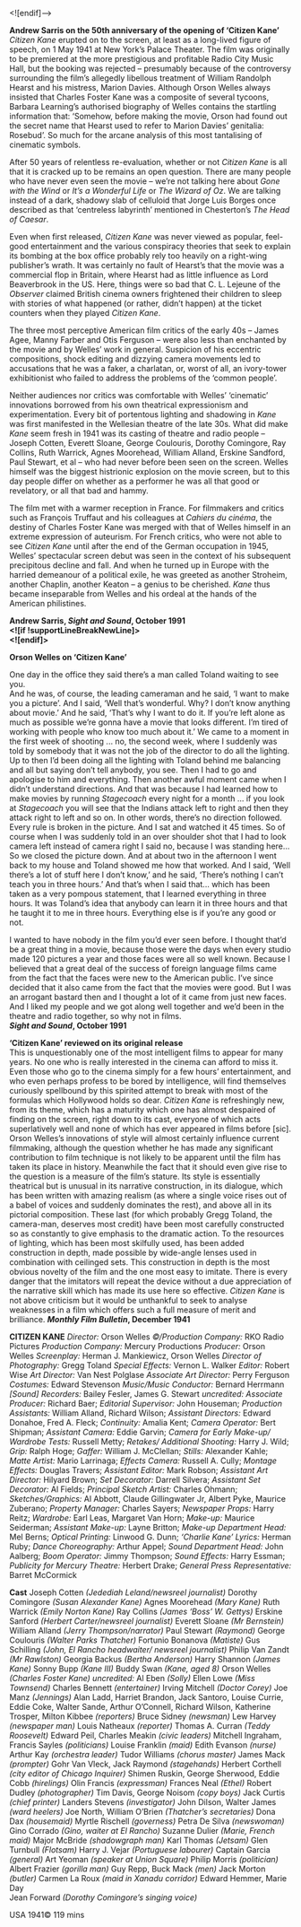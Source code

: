 <![endif]-->

**Andrew Sarris on the 50th anniversary of the opening of ‘Citizen Kane’**
_Citizen Kane_ erupted on to the screen, at least as a long-lived figure of speech, on 1 May 1941 at New York’s Palace Theater. The film was originally to be premiered at the more prestigious and profitable Radio City Music Hall, but the booking was rejected – presumably because of the controversy surrounding the film’s allegedly libellous treatment of William Randolph Hearst and his mistress, Marion Davies. Although Orson Welles always insisted that Charles Foster Kane was a composite of several tycoons, Barbara Learning’s authorised biography of Welles contains the startling information that: ‘Somehow, before making the movie, Orson had found out the secret name that Hearst used to refer to Marion Davies’ genitalia: Rosebud’. So much for the arcane analysis of this most tantalising of cinematic symbols.

After 50 years of relentless re-evaluation, whether or not _Citizen Kane_ is all that it is cracked up to be remains an open question. There are many people who have never even seen the movie – we’re not talking here about _Gone with the Wind_ or _It’s a Wonderful Life_ or _The Wizard of Oz_. We are talking instead of a dark, shadowy slab of celluloid that Jorge Luis Borges once described as that ‘centreless labyrinth’ mentioned in Chesterton’s _The Head of Caesar_.

Even when first released, _Citizen Kane_ was never viewed as popular, feel-good entertainment and the various conspiracy theories that seek to explain its bombing at the box office probably rely too heavily on a right-wing publisher’s wrath. It was certainly no fault of Hearst’s that the movie was a commercial flop in Britain, where Hearst had as little influence as Lord Beaverbrook in the US. Here, things were so bad that C. L. Lejeune of the _Observer_ claimed British cinema owners frightened their children to sleep with stories of what happened (or rather, didn’t happen) at the ticket counters when they played _Citizen Kane_.

The three most perceptive American film critics of the early 40s – James Agee, Manny Farber and Otis Ferguson – were also less than enchanted by the movie and by Welles’ work in general. Suspicion of his eccentric compositions, shock editing and dizzying camera movements led to accusations that he was a faker, a charlatan, or, worst of all, an ivory-tower exhibitionist who failed to address the problems of the ‘common people’.

Neither audiences nor critics was comfortable with Welles’ ‘cinematic’ innovations borrowed from his own theatrical expressionism and experimentation. Every bit of portentous lighting and shadowing in _Kane_ was first manifested in the Wellesian theatre of the late 30s. What did make _Kane_ seem fresh in 1941 was its casting of theatre and radio people – Joseph Cotten, Everett Sloane, George Coulouris, Dorothy Comingore, Ray Collins, Ruth Warrick, Agnes Moorehead, William Alland, Erskine Sandford, Paul Stewart, et al – who had never before been seen on the screen. Welles himself was the biggest histrionic explosion on the movie screen, but to this day people differ on whether as a performer he was all that good or revelatory, or all that bad and hammy.

The film met with a warmer reception in France. For filmmakers and critics such as François Truffaut and his colleagues at _Cahiers du cinéma_, the destiny of Charles Foster Kane was merged with that of Welles himself in an extreme expression of auteurism. For French critics, who were not able to see _Citizen Kane_ until after the end of the German occupation in 1945, Welles’ spectacular screen debut was seen in the context of his subsequent precipitous decline and fall. And when he turned up in Europe with the harried demeanour of a political exile, he was greeted as another Stroheim, another Chaplin, another Keaton – a genius to be cherished. _Kane_ thus became inseparable from Welles and his ordeal at the hands of the American philistines.

**Andrew Sarris, _Sight and Sound_, October 1991  
<![if !supportLineBreakNewLine]>  
<![endif]>**

**Orson Welles on ‘Citizen Kane’**

One day in the office they said there’s a man called Toland waiting to see you.  
And he was, of course, the leading cameraman and he said, ‘I want to make you a picture’. And I said, ‘Well that’s wonderful. Why? I don’t know anything about movie.’ And he said, ‘That’s why I want to do it. If you’re left alone as much as possible we’re gonna have a movie that looks different. I’m tired of working with people who know too much about it.’ We came to a moment in the first week of shooting ... no, the second week, where I suddenly was told by somebody that it was not the job of the director to do all the lighting. Up to then I’d been doing all the lighting with Toland behind me balancing and all but saying don’t tell anybody, you see. Then I had to go and apologise to him and everything. Then another awful moment came when I didn’t understand directions. And that was because I had learned how to make movies by running _Stagecoach_ every night for a month ... if you look at _Stagecoach_ you will see that the Indians attack left to right and then they attack right to left and so on. In other words, there’s no direction followed. Every rule is broken in the picture. And I sat and watched it 45 times. So of course when I was suddenly told in an over shoulder shot that I had to look camera left instead of camera right I said no, because I was standing here... So we closed the picture down. And at about two in the afternoon I went back to my house and Toland showed me how that worked. And I said, ‘Well there’s a lot of stuff here I don’t know,’ and he said, ‘There’s nothing I can’t teach you in three hours.’ And that’s when I said that... which has been taken as a very pompous statement, that I learned everything in three hours. It was Toland’s idea that anybody can learn it in three hours and that he taught it to me in three hours. Everything else is if you’re any good or not.

I wanted to have nobody in the film you’d ever seen before. I thought that’d be a great thing in a movie, because those were the days when every studio made 120 pictures a year and those faces were all so well known. Because I believed that a great deal of the success of foreign language films came from the fact that the faces were new to the American public. I’ve since decided that it also came from the fact that the movies were good. But I was an arrogant bastard then and I thought a lot of it came from just new faces. And I liked my people and we got along well together and we’d been in the theatre and radio together, so why not in films.  
**_Sight and Sound_, October 1991**  

**‘Citizen Kane’ reviewed on its original release**  
This is unquestionably one of the most intelligent films to appear for many years. No one who is really interested in the cinema can afford to miss it. Even those who go to the cinema simply for a few hours’ entertainment, and who even perhaps profess to be bored by intelligence, will find themselves curiously spellbound by this spirited attempt to break with most of the formulas which Hollywood holds so dear. _Citizen Kane_ is refreshingly new, from its theme, which has a maturity which one has almost despaired of finding on the screen, right down to its cast, everyone of which acts superlatively well and none of which has ever appeared in films before [sic]. Orson Welles’s innovations of style will almost certainly influence current filmmaking, although the question whether he has made any significant contribution to film technique is not likely to be apparent until the film has taken its place in history. Meanwhile the fact that it should even give rise to the question is a measure of the film’s stature. Its style is essentially theatrical but is unusual in its narrative construction, in its dialogue, which has been written with amazing realism (as where a single voice rises out of a babel of voices and suddenly dominates the rest), and above all in its pictorial composition. These last (for which probably Gregg Toland, the camera-man, deserves most credit) have been most carefully constructed so as constantly to give emphasis to the dramatic action. To the resources of lighting, which has been most skilfully used, has been added construction in depth, made possible by wide-angle lenses used in combination with ceilinged sets. This construction in depth is the most obvious novelty of the film and the one most easy to imitate. There is every danger that the imitators will repeat the device without a due appreciation of the narrative skill which has made its use here so effective. _Citizen Kane_ is not above criticism but it would be unthankful to seek to analyse weaknesses in a film which offers such a full measure of merit and brilliance.
**_Monthly Film Bulletin_, December 1941**

**CITIZEN KANE**
_Director:_ Orson Welles
_©/Production Company:_ RKO Radio Pictures
_Production Company:_ Mercury Productions
_Producer:_ Orson Welles
_Screenplay:_ Herman J. Mankiewicz, Orson Welles
_Director of Photography:_ Gregg Toland
_Special Effects:_ Vernon L. Walker
_Editor:_ Robert Wise
_Art Director:_ Van Nest Polglase
_Associate Art Director:_ Perry Ferguson
_Costumes:_ Edward Stevenson
_Music/Music Conductor:_ Bernard Herrmann
_[Sound] Recorders:_ Bailey Fesler, James G. Stewart
_uncredited:_
_Associate Producer:_ Richard Baer; _Editorial Supervisor:_ John Houseman; _Production Assistants:_ William Alland, Richard Wilson; _Assistant Directors:_ Edward Donahoe, Fred A. Fleck; _Continuity:_ Amalia Kent; _Camera Operator:_ Bert Shipman; _Assistant Camera:_ Eddie Garvin; _Camera for Early Make-up/ Wardrobe Tests:_ Russell Metty; _Retakes/ Additional Shooting:_ Harry J. Wild; _Grip:_ Ralph Hoge; _Gaffer:_ William J. McClellan; _Stills:_ Alexander Kahle; _Matte Artist:_ Mario Larrinaga; _Effects Camera:_ Russell A. Cully; _Montage Effects:_ Douglas Travers; _Assistant Editor:_ Mark Robson; _Assistant Art Director:_ Hilyard Brown; _Set Decorator:_ Darrell Silvera; _Assistant Set Decorator:_ Al Fields; _Principal Sketch Artist:_ Charles Ohmann; _Sketches/Graphics:_ Al Abbott, Claude Gillingwater Jr, Albert Pyke, Maurice Zuberano; _Property Manager:_ Charles Sayers; _Newspaper Props:_ Harry Reitz; _Wardrobe:_ Earl Leas, Margaret Van Horn; _Make-up:_ Maurice Seiderman; _Assistant Make-up:_ Layne Britton; _Make-up Department Head:_ Mel Berns; _Optical Printing:_ Linwood G. Dunn; _‘Charlie Kane’ Lyrics:_ Herman Ruby; _Dance Choreography:_ Arthur Appel; _Sound Department Head:_ John Aalberg; _Boom Operator:_ Jimmy Thompson; _Sound Effects:_ Harry Essman; _Publicity for Mercury Theatre:_ Herbert Drake; _General Press Representative:_ Barret McCormick

**Cast**
Joseph Cotten _(Jedediah Leland/newsreel journalist)_
Dorothy Comingore _(Susan Alexander Kane)_
Agnes Moorehead _(Mary Kane)_
Ruth Warrick _(Emily Norton Kane)_
Ray Collins _(James ‘Boss’ W. Gettys)_
Erskine Sanford _(Herbert Carter/newsreel journalist)_
Everett Sloane _(Mr Bernstein)_
William Alland _(Jerry Thompson/narrator)_
Paul Stewart _(Raymond)_
George Coulouris _(Walter Parks Thatcher)_
Fortunio Bonanova _(Matiste)_
Gus Schilling _(John, El Rancho headwaiter/ newsreel journalist)_
Philip Van Zandt _(Mr Rawlston)_
Georgia Backus _(Bertha Anderson)_
Harry Shannon _(James Kane)_
Sonny Bupp _(Kane III)_
Buddy Swan _(Kane, aged 8)_
Orson Welles _(Charles Foster Kane)_
_uncredited:_
Al Eben _(Solly)_
Ellen Lowe _(Miss Townsend)_
Charles Bennett _(entertainer)_
Irving Mitchell _(Doctor Corey)_
Joe Manz _(Jennings)_
Alan Ladd, Harriet Brandon, Jack Santoro, Louise Currie, Eddie Coke, Walter Sande, Arthur O’Connell, Richard Wilson, Katherine Trosper, Milton Kibbee _(reporters)_
Bruce Sidney _(newsman)_
Lew Harvey _(newspaper man)_
Louis Natheaux _(reporter)_
Thomas A. Curran _(Teddy Roosevelt)_
Edward Peil, Charles Meakin _(civic leaders)_
Mitchell Ingraham, Francis Sayles _(politicians)_
Louise Franklin _(maid)_
Edith Evanson _(nurse)_
Arthur Kay _(orchestra leader)_
Tudor Williams _(chorus master)_
James Mack _(prompter)_
Gohr Van Vleck, Jack Raymond _(stagehands)_
Herbert Corthell _(city editor of Chicago Inquirer)_
Shimen Ruskin, George Sherwood, Eddie Cobb _(hirelings)_
Olin Francis _(expressman)_
Frances Neal _(Ethel)_
Robert Dudley _(photographer)_
Tim Davis, George Noisom _(copy boys)_
Jack Curtis _(chief printer)_
Landers Stevens _(investigator)_
John Dilson, Walter James _(ward heelers)_
Joe North, William O’Brien _(Thatcher’s secretaries)_
Dona Dax _(housemaid)_
Myrtle Rischell _(governess)_
Petra De Silva _(newswoman)_
Gino Corrado _(Gino, waiter at El Rancho)_
Suzanne Dulier _(Marie, French maid)_
Major McBride _(shadowgraph man)_
Karl Thomas _(Jetsam)_
Glen Turnbull _(Flotsam)_
Harry J. Vejar _(Portuguese labourer)_
Captain Garcia _(general)_
Art Yeoman _(speaker at Union Square)_
Philip Morris _(politician)_
Albert Frazier _(gorilla man)_
Guy Repp, Buck Mack _(men)_
Jack Morton _(butler)_
Carmen La Roux _(maid in Xanadu corridor)_
Edward Hemmer, Marie Day  
Jean Forward _(Dorothy Comingore’s singing voice)_

USA 1941©
119 mins
<!--stackedit_data:
eyJoaXN0b3J5IjpbMTQxNTU0NzA1OSwtNzczMTY2NjIzXX0=
-->